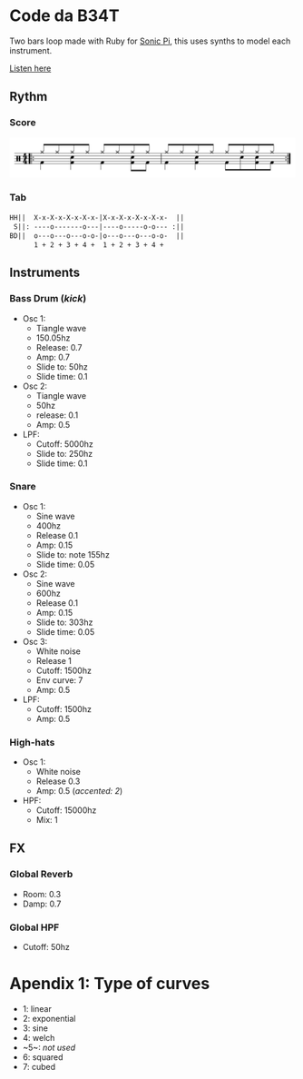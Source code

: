# Code da B34T

Two bars loop made with Ruby for [Sonic Pi](https://sonic-pi.net/), this uses synths to model each instrument.

[Listen here](https://soundcloud.com/umarquez/code-da-b34t/s-Jd9MpNrcVAb?si=34c5b5809867489688bd96484d28915f)

## Rythm

### Score

![Punchis-punchis](/score.svg)

### Tab

```
HH||  X-x-X-x-X-x-X-x-|X-x-X-x-X-x-X-x-  ||
 S||: ----o-------o---|----o-----o-o--- :||
BD||  o---o---o---o-o-|o---o---o---o-o-  ||
      1 + 2 + 3 + 4 +  1 + 2 + 3 + 4 +
```

## Instruments

### Bass Drum (_kick_)

- Osc 1:
    - Tiangle wave
    - 150.05hz
    - Release: 0.7
    - Amp: 0.7
    - Slide to: 50hz
    - Slide time: 0.1
- Osc 2:
    - Tiangle wave
    - 50hz
    - release: 0.1
    - Amp: 0.5
- LPF:
    - Cutoff: 5000hz
    - Slide to: 250hz
    - Slide time: 0.1

### Snare

- Osc 1:
    - Sine wave
    - 400hz
    - Release 0.1
    - Amp: 0.15
    - Slide to: note 155hz
    - Slide time: 0.05
- Osc 2:
    - Sine wave
    - 600hz
    - Release 0.1
    - Amp: 0.15
    - Slide to: 303hz
    - Slide time: 0.05
- Osc 3:
    - White noise
    - Release 1
    - Cutoff: 1500hz
    - Env curve: 7
    - Amp: 0.5
- LPF:
    - Cutoff: 1500hz
    - Amp: 0.5

### High-hats

- Osc 1:
    - White noise
    - Release 0.3
    - Amp: 0.5 (_accented: 2_)
- HPF:
    - Cutoff: 15000hz
    - Mix: 1


## FX

### Global Reverb

- Room: 0.3
- Damp: 0.7

### Global HPF
- Cutoff: 50hz

# Apendix 1: Type of curves

- 1: linear
- 2: exponential
- 3: sine
- 4: welch
- ~5~: _not used_
- 6: squared
- 7: cubed 